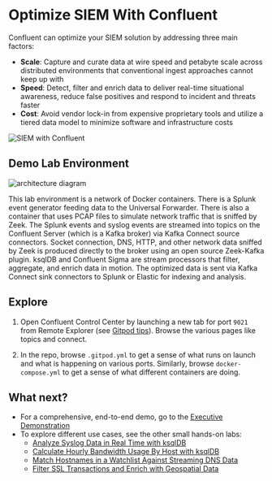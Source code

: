 # Optimize SIEM With Confluent

Confluent can optimize your SIEM solution by addressing three main factors:
- **Scale**: Capture and curate data at wire speed and petabyte scale across distributed environments that conventional ingest approaches cannot keep up with
- **Speed**: Detect, filter and enrich data to deliver real-time situational awareness, reduce false positives and respond to incident and threats faster
- **Cost**: Avoid vendor lock-in from expensive proprietary tools and utilize a tiered data model to minimize software and infrastructure costs

![SIEM with Confluent](./images/diagrams-cybersecurity-infrastructure.png)

## Demo Lab Environment

![architecture diagram](./images/lab-architecture.svg)

This lab environment is a network of Docker containers. There is a Splunk event generator feeding data to the Universal Forwarder. There is also a container that uses PCAP files to simulate network traffic that is sniffed by Zeek. The Splunk events and syslog events are streamed into topics on the Confluent Server (which is a Kafka broker) via Kafka Connect source connectors. Socket connection, DNS, HTTP, and other network data sniffed by Zeek is produced directly to the broker using an open source Zeek-Kafka plugin. ksqlDB and Confluent Sigma are stream processors that filter, aggregate, and enrich data in motion. The optimized data is sent via Kafka Connect sink connectors to Splunk or Elastic for indexing and analysis.

## Explore

1. Open Confluent Control Center by launching a new tab for port `9021` from Remote Explorer (see [Gitpod tips](./gitpod-tips.md)). Browse the various pages like topics and connect.

2. In the repo, browse `.gitpod.yml` to get a sense of what runs on launch and what is happening on various ports. Similarly, browse `docker-compose.yml` to get a sense of what different containers are doing.

## What next?

- For a comprehensive, end-to-end demo, go to the [Executive Demonstration](./00-executive-demo.ms)
- To explore different use cases, see the other small hands-on labs:
  - [Analyze Syslog Data in Real Time with ksqlDB](./instructions/02-syslog.md)
  - [Calculate Hourly Bandwidth Usage By Host with ksqlDB](./instructions/03-bandwidth.md)
  - [Match Hostnames in a Watchlist Against Streaming DNS Data](./instructions/04-watchlist.md)
  - [Filter SSL Transactions and Enrich with Geospatial Data](./instructions/05-ssl.md)